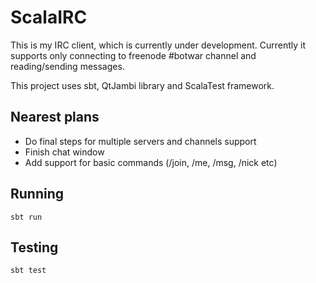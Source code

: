 # ScalaIRC
This is my IRC client, which is currently under development.
Currently it supports only connecting to freenode #botwar channel and reading/sending messages.

This project uses sbt, QtJambi library and ScalaTest framework.

## Nearest plans
* Do final steps for multiple servers and channels support
* Finish chat window
* Add support for basic commands (/join, /me, /msg, /nick etc)

## Running
```
sbt run
```

## Testing
```
sbt test
```
